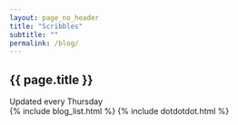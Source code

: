 ```yaml
---
layout: page_no_header
title: "Scribbles"
subtitle: ""
permalink: /blog/
---
```


<section class="container-fullwidth blog_archive_page">
	<div class="archive_page_title">
		<h1>{{ page.title }}</h1>
		<div class="section_subtitle_centered">
			<span>Updated every Thursday</span>
		</div>
	</div>
	<div>
		{% include blog_list.html %}
		{% include dotdotdot.html %}
	</div>
</section>
